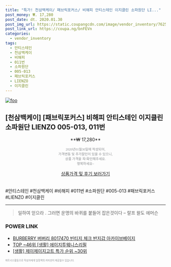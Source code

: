 ```yaml
--- 
title: "특가! 천삼백케이/ 패브릭포커스/ 비해피 안티스테인 이지클린 소파원단 LI..." 
post_money: ₩. 17,280 
post_date: dt. 2020.01.30 
post_img_url: https://static.coupangcdn.com/image/vendor_inventory/7625/ee0eae936cb15f3022834b7398617c3ea1cc5af12647951571746fba2c7b.jpg 
post_link_url: https://coupa.ng/bnFEVn 
categories: 
  - vendor_inventory 
tags: 
  - 안티스테인 
  - 천삼백케이 
  - 비해피 
  - 011번 
  - 소파원단 
  - 005-013 
  - 패브릭포커스 
  - LIENZO 
  - 이지클린 
--- 
```

[![foo](https://static.coupangcdn.com/image/vendor_inventory/7625/ee0eae936cb15f3022834b7398617c3ea1cc5af12647951571746fba2c7b.jpg)](https://coupa.ng/bnFEVn) 

## [천삼백케이] [패브릭포커스] 비해피 안티스테인 이지클린 소파원단 LIENZO 005-013, 011번 
<p style="text-align: center;">**₩ 17,280**</p> 
<p style="text-align: center;"><span style="color: #898c8f; font-family: Georgia,Times,serif; font-size: 0.75em;">2020년01월30일에 작성되어, <br>가격변동 및 추가할인이 있을 수 있으니,<br> 상품 가격을 꼭!확인해주세요.<br>행복하세요~</span> 
</p>	 
<div markdown="0" style="text-align: center;"><a href="https://coupa.ng/bnFEVn" class="btn btn--success">상품가격 및 후기 보러가기</a></div> 
<br><br> 
  #안티스테인 #천삼백케이 #비해피 #011번 #소파원단 #005-013 #패브릭포커스 #LIENZO #이지클린 
<hr> 

> 일하여 얻으라 . 그러면 운명의 바퀴를 붙들어 잡은것이다 – 랄프 왈도 에머슨 


### POWER LINK

* <a href="https://blog.naver.com/fasyy4321/221786253125" target="_blank">BURBERRY 버버리 8017470 빈티지 체크 반지갑 아카이브베이지</a>
* <a href="https://blog.naver.com/fasyy4321/221776649462" target="_blank"> TOP ~46위 [생활] 에이지투웨니스리필</a>
* <a href="https://blog.naver.com/sakai111/221787554232" target="_blank"> [생활] 제이제이지고트 특가 순위 ~30위</a>

<span style="color: #898c8f; font-family: Georgia,Times,serif; font-size: 0.55em;">파트너스활동으로 작성자에게 일정액의 커미션이 제공될수 있습니다.</span> 

